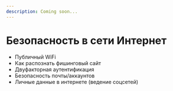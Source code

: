 ```yaml
---
description: Coming soon...
---
```


# Безопасность в сети Интернет

* Публичный WiFi
* Как распознать фишинговый сайт
* Двуфакторная аутентификация
* Безопасность почты/аккаунтов
* Личные данные в интернете (ведение соцсетей)
